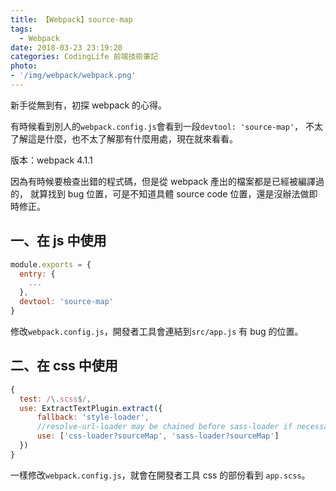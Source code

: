 ```yaml
---
title: 【Webpack】source-map
tags:
  - Webpack
date: 2018-03-23 23:19:20
categories: CodingLife 前端技術筆記
photo:
- '/img/webpack/webpack.png'
---
```


新手從無到有，初探 webpack 的心得。

有時候看到別人的`webpack.config.js`會看到一段`devtool: 'source-map'`，
不太了解這是什麼，也不太了解那有什麼用處，現在就來看看。

版本：webpack 4.1.1

<!-- more -->

因為有時候要檢查出錯的程式碼，但是從 webpack 產出的檔案都是已經被編譯過的，
就算找到 bug 位置，可是不知道具體 source code 位置，還是沒辦法做即時修正。

## 一、在 js 中使用

```js
module.exports = {
  entry: {
    ...
  },
  devtool: 'source-map'
}
```

修改`webpack.config.js`，開發者工具會連結到`src/app.js` 有 bug 的位置。

## 二、在 css 中使用

```js
{
  test: /\.scss$/,
  use: ExtractTextPlugin.extract({
      fallback: 'style-loader',
      //resolve-url-loader may be chained before sass-loader if necessary
      use: ['css-loader?sourceMap', 'sass-loader?sourceMap']
  })
}
```
一樣修改`webpack.config.js`，就會在開發者工具 css 的部份看到 `app.scss`。


